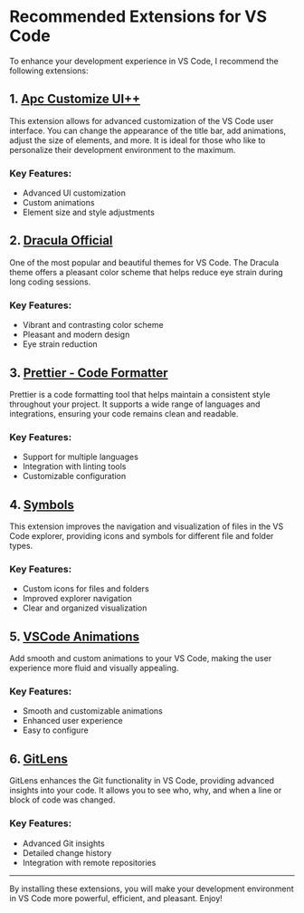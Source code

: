# Recommended Extensions for VS Code

To enhance your development experience in VS Code, I recommend the following extensions:

## 1. [Apc Customize UI++](https://marketplace.visualstudio.com/items?itemName=brandonkirbyson.vscode-animations)
This extension allows for advanced customization of the VS Code user interface. You can change the appearance of the title bar, add animations, adjust the size of elements, and more. It is ideal for those who like to personalize their development environment to the maximum.

### Key Features:
- Advanced UI customization
- Custom animations
- Element size and style adjustments

## 2. [Dracula Official](https://marketplace.visualstudio.com/items?itemName=dracula-theme.theme-dracula)
One of the most popular and beautiful themes for VS Code. The Dracula theme offers a pleasant color scheme that helps reduce eye strain during long coding sessions.

### Key Features:
- Vibrant and contrasting color scheme
- Pleasant and modern design
- Eye strain reduction

## 3. [Prettier - Code Formatter](https://marketplace.visualstudio.com/items?itemName=esbenp.prettier-vscode)
Prettier is a code formatting tool that helps maintain a consistent style throughout your project. It supports a wide range of languages and integrations, ensuring your code remains clean and readable.

### Key Features:
- Support for multiple languages
- Integration with linting tools
- Customizable configuration

## 4. [Symbols](https://marketplace.visualstudio.com/items?itemName=miguelsolorio.symbols)
This extension improves the navigation and visualization of files in the VS Code explorer, providing icons and symbols for different file and folder types.

### Key Features:
- Custom icons for files and folders
- Improved explorer navigation
- Clear and organized visualization

## 5. [VSCode Animations](https://marketplace.visualstudio.com/items?itemName=brandonkirbyson.vscode-animations)
Add smooth and custom animations to your VS Code, making the user experience more fluid and visually appealing.

### Key Features:
- Smooth and customizable animations
- Enhanced user experience
- Easy to configure

## 6. [GitLens](https://marketplace.visualstudio.com/items?itemName=eamodio.gitlens)
GitLens enhances the Git functionality in VS Code, providing advanced insights into your code. It allows you to see who, why, and when a line or block of code was changed.

### Key Features:
- Advanced Git insights
- Detailed change history
- Integration with remote repositories

---

By installing these extensions, you will make your development environment in VS Code more powerful, efficient, and pleasant. Enjoy!
